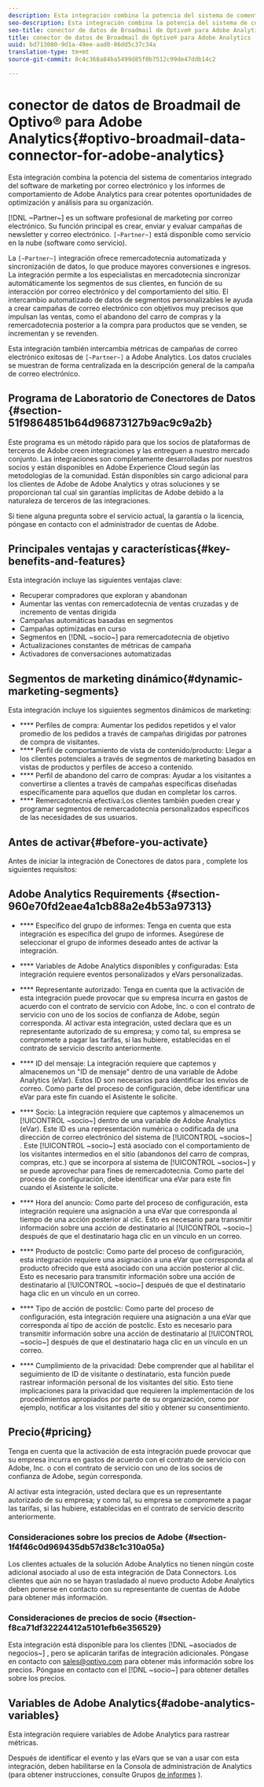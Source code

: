 ```yaml
---
description: Esta integración combina la potencia del sistema de comentarios integrado del software de marketing por correo electrónico y los informes de comportamiento de Adobe Analytics para crear potentes oportunidades de optimización y análisis para su organización.
seo-description: Esta integración combina la potencia del sistema de comentarios integrado del software de marketing por correo electrónico y los informes de comportamiento de Adobe Analytics para crear potentes oportunidades de optimización y análisis para su organización.
seo-title: conector de datos de Broadmail de Optivo® para Adobe Analytics
title: conector de datos de Broadmail de Optivo® para Adobe Analytics
uuid: bd713080-9d1a-49ee-aad0-86dd5c37c34a
translation-type: tm+mt
source-git-commit: 8c4c368a84ba5499d85f0b7512c99de47ddb14c2

---
```



# conector de datos de Broadmail de Optivo® para Adobe Analytics{#optivo-broadmail-data-connector-for-adobe-analytics}

Esta integración combina la potencia del sistema de comentarios integrado del software de marketing por correo electrónico y los informes de comportamiento de Adobe Analytics para crear potentes oportunidades de optimización y análisis para su organización.

[!DNL ~Partner~] es un software profesional de marketing por correo electrónico. Su función principal es crear, enviar y evaluar campañas de newsletter y correo electrónico. `[~Partner~]` está disponible como servicio en la nube (software como servicio).

La `[~Partner~]` integración ofrece remercadotecnia automatizada y sincronización de datos, lo que produce mayores conversiones e ingresos. La integración permite a los especialistas en mercadotecnia sincronizar automáticamente los segmentos de sus clientes, en función de su interacción por correo electrónico y del comportamiento del sitio. El intercambio automatizado de datos de segmentos personalizables le ayuda a crear campañas de correo electrónico con objetivos muy precisos que impulsan las ventas, como el abandono del carro de compras y la remercadotecnia posterior a la compra para productos que se venden, se incrementan y se revenden.

Esta integración también intercambia métricas de campañas de correo electrónico exitosas de `[~Partner~]` a Adobe Analytics. Los datos cruciales se muestran de forma centralizada en la descripción general de la campaña de correo electrónico.

## Programa de Laboratorio de Conectores de Datos {#section-51f9864851b64d96873127b9ac9c9a2b}

Este programa es un método rápido para que los socios de plataformas de terceros de Adobe creen integraciones y las entreguen a nuestro mercado conjunto. Las integraciones son completamente desarrolladas por nuestros socios y están disponibles en Adobe Experience Cloud según las metodologías de la comunidad. Están disponibles sin cargo adicional para los clientes de Adobe de Adobe Analytics y otras soluciones y se proporcionan tal cual sin garantías implícitas de Adobe debido a la naturaleza de terceros de las integraciones.

Si tiene alguna pregunta sobre el servicio actual, la garantía o la licencia, póngase en contacto con el administrador de cuentas de Adobe.

## Principales ventajas y características{#key-benefits-and-features}

Esta integración incluye las siguientes ventajas clave:

* Recuperar compradores que exploran y abandonan
* Aumentar las ventas con remercadotecnia de ventas cruzadas y de incremento de ventas dirigida
* Campañas automáticas basadas en segmentos
* Campañas optimizadas en curso
* Segmentos en [!DNL ~socio~] para remercadotecnia de objetivo
* Actualizaciones constantes de métricas de campaña
* Activadores de conversaciones automatizadas

## Segmentos de marketing dinámico{#dynamic-marketing-segments}

Esta integración incluye los siguientes segmentos dinámicos de marketing:

* **** Perfiles de compra: Aumentar los pedidos repetidos y el valor promedio de los pedidos a través de campañas dirigidas por patrones de compra de visitantes.
* **** Perfil de comportamiento de vista de contenido/producto: Llegar a los clientes potenciales a través de segmentos de marketing basados en vistas de productos y perfiles de acceso a contenido.
* **** Perfil de abandono del carro de compras: Ayudar a los visitantes a convertirse a clientes a través de campañas específicas diseñadas específicamente para aquellos que dudan en completar los carros.
* **** Remercadotecnia efectiva:Los clientes también pueden crear y programar segmentos de remercadotecnia personalizados específicos de las necesidades de sus usuarios.

## Antes de activar{#before-you-activate}

Antes de iniciar la integración de Conectores de datos para , complete los siguientes requisitos:

## Adobe Analytics Requirements {#section-960e70fd2eae4a1cb88a2e4b53a97313}

* **** Específico del grupo de informes: Tenga en cuenta que esta integración es específica del grupo de informes. Asegúrese de seleccionar el grupo de informes deseado antes de activar la integración.
* **** Variables de Adobe Analytics disponibles y configuradas: Esta integración requiere eventos personalizados y eVars personalizadas.

* **** Representante autorizado: Tenga en cuenta que la activación de esta integración puede provocar que su empresa incurra en gastos de acuerdo con el contrato de servicio con Adobe, Inc. o con el contrato de servicio con uno de los socios de confianza de Adobe, según corresponda. Al activar esta integración, usted declara que es un representante autorizado de su empresa; y como tal, su empresa se compromete a pagar las tarifas, si las hubiere, establecidas en el contrato de servicio descrito anteriormente.
* **** ID del mensaje: La integración requiere que captemos y almacenemos un "ID de mensaje" dentro de una variable de Adobe Analytics (eVar). Estos ID son necesarios para identificar los envíos de correo. Como parte del proceso de configuración, debe identificar una eVar para este fin cuando el Asistente le solicite.
* **** Socio: La integración requiere que captemos y almacenemos un [!UICONTROL ~socio~] dentro de una variable de Adobe Analytics (eVar). Este ID es una representación numérica o codificada de una dirección de correo electrónico del sistema de [!UICONTROL ~socios~] . Este [!UICONTROL ~socio~] está asociado con el comportamiento de los visitantes intermedios en el sitio (abandonos del carro de compras, compras, etc.) que se incorpora al sistema de [!UICONTROL ~socios~] y se puede aprovechar para fines de remercadotecnia. Como parte del proceso de configuración, debe identificar una eVar para este fin cuando el Asistente le solicite.
* **** Hora del anuncio: Como parte del proceso de configuración, esta integración requiere una asignación a una eVar que corresponda al tiempo de una acción posterior al clic. Esto es necesario para transmitir información sobre una acción de destinatario al [!UICONTROL ~socio~] después de que el destinatario haga clic en un vínculo en un correo.

* **** Producto de postclic: Como parte del proceso de configuración, esta integración requiere una asignación a una eVar que corresponda al producto ofrecido que está asociado con una acción posterior al clic. Esto es necesario para transmitir información sobre una acción de destinatario al [!UICONTROL ~socio~] después de que el destinatario haga clic en un vínculo en un correo.

* **** Tipo de acción de postclic: Como parte del proceso de configuración, esta integración requiere una asignación a una eVar que corresponda al tipo de acción de postclic. Esto es necesario para transmitir información sobre una acción de destinatario al [!UICONTROL ~socio~] después de que el destinatario haga clic en un vínculo en un correo.

* **** Cumplimiento de la privacidad: Debe comprender que al habilitar el seguimiento de ID de visitante o destinatario, esta función puede rastrear información personal de los visitantes del sitio. Esto tiene implicaciones para la privacidad que requieren la implementación de los procedimientos apropiados por parte de su organización, como por ejemplo, notificar a los visitantes del sitio y obtener su consentimiento.

## Precio{#pricing}

 Tenga en cuenta que la activación de esta integración puede provocar que su empresa incurra en gastos de acuerdo con el contrato de servicio con Adobe, Inc. o con el contrato de servicio con uno de los socios de confianza de Adobe, según corresponda.

Al activar esta integración, usted declara que es un representante autorizado de su empresa; y como tal, su empresa se compromete a pagar las tarifas, si las hubiere, establecidas en el contrato de servicio descrito anteriormente.

### Consideraciones sobre los precios de Adobe {#section-1f4f46c0d969435db57d38c1c310a05a}

Los clientes actuales de la solución Adobe Analytics no tienen ningún coste adicional asociado al uso de esta integración de Data Connectors. Los clientes que aún no se hayan trasladado al nuevo producto Adobe Analytics deben ponerse en contacto con su representante de cuentas de Adobe para obtener más información.

### Consideraciones de precios de socio {#section-f8ca71df32224412a5101efb6e356529}

Esta integración está disponible para los clientes [!DNL ~asociados de negocios~] , pero se aplicarán tarifas de integración adicionales. Póngase en contacto con sales@optivo.com para obtener más información sobre los precios. Póngase en contacto con el [!DNL ~socio~] para obtener detalles sobre los precios.

## Variables de Adobe Analytics{#adobe-analytics-variables}

Esta integración requiere variables de Adobe Analytics para rastrear métricas.

Después de identificar el evento y las eVars que se van a usar con esta integración, deben habilitarse en la Consola de administración de Analytics (para obtener instrucciones, consulte Grupos [de informes](https://docs.adobe.com/content/help/en/analytics/admin/manage-report-suites/report-suites-admin.html) ).
